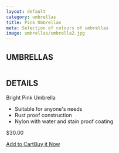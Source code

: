 ```yaml
---
layout: default
category: umbrellas
title: Pink Umbrellas
meta: Selection of colours of umbrellas
image: umbrellas/umbrella2.jpg
---
```


<div class="main-grid">
	<div class="unit unit-s-1 unit-m-1-2 unit-l-1-3">
		<div class="product sides bottom"> 
			<h2>UMBRELLAS</h2>
			<img src="{{site.baseurl}}/images/umbrellas/umbrella2.jpg" alt=""></a>	
		</div>
	</div>
	<div class="unit unit-s-1 unit-m-1-2 unit-l-1-3">
		<div class="product sides bottom"> 
			<h2>DETAILS</h2>
			<p>Bright Pink Umbrella</p>
			<ul>
				<li> Suitable for anyone's needs</li>
				<li> Rust proof construction </li>
				<li> Nylon with water and stain proof coating </li>
			</ul>
			<p>$30.00</p>
			<a class="btn" href="{{site.baseurl}}/cart/"> Add to Cart</a><a class="btn btn-alt" href="{{site.baseurl}}/cart/">Buy it Now</a>
		</div>
	</div>
	<div class="unit unit-s-1 unit-m-1-2 unit-l-1-3">
		<div class="product sides bottom"> 
		</div>
	</div>
</div>

<!--BRIGHT PINK UMBRELLA

$30.00 - $25.50 @ 15% OFF - PINK

COLOUR: PINK

## DETAILS 

- ONE SIZE ONLY
- RUST PROOF METAL FRAME
- NYLON WITH WATER PROOF COATING-->
